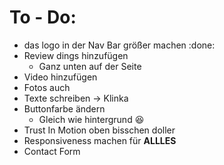 # To - Do: 
+ das logo in der Nav Bar größer machen :done:
+ Review dings hinzufügen
  + Ganz unten auf der Seite
+ Video hinzufügen
+ Fotos auch
+ Texte schreiben -> Klinka
+ Buttonfarbe ändern
  + Gleich wie hintergrund :laughing:
+ Trust In Motion oben bisschen doller
+ Responsiveness machen für **ALLLES**
+ Contact Form